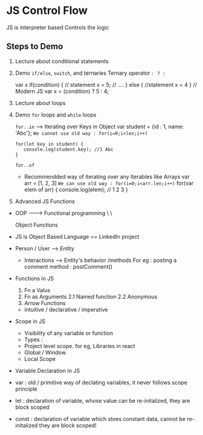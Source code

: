 # JS Control Flow

JS is interpreter based
Controls the logic

## Steps to Demo

1. Lecture about conditional statements
2. Demo `if/else`, `switch`, and ternaries
   Ternary operator : ` ? :`

   var x
   if(condition) {
   // statement
   x = 5;
   // ....
   }
   else {
   //statement
   x = 4
   }
   // Modern JS
   var x = (condition) ? 5 : 4;

3. Lecture about loops
4. Demo `for` loops and `while` loops

   `for..in` --> Iterating over Keys in Object
   var student = {id : 1, name: 'Abc'};
   `We cannot use old way : for(i=0;i<len;i++)`

   ```
   for(let key in student) {
      console.log(student.key); //1 Abc
   }
   ```

   `for..of`

   - Recommendded way of iterating over any Iterables like Arrays
     var arr = [1, 2, 3]
     `We can use old way : for(i=0;i<arr.len;i++)`
     for(var elem of arr) {
     console.log(elem); // 1 2 3
     }

5. Advanced JS Functions

- OOP ---> Functional programming
  \ \

  Object Functions

- JS is Object Based Language
  == LinkedIn project
- Person / User --> Entity

  - Interactions --> Entity's behavior /methods
    For eg : posting a comment
    method : postComment()

- Functions in JS

  1. Fn a Valus
  2. Fn as Arguments
     2.1 Named function
     2.2 Anonymous
  3. Arrow Functions

  - intuitive / declarative / imperative

- Scope in JS

  - Visibility of any variable or function
  - Types :
  - Project level scope. for eg, Libraries in react
  - Global / Window
  - Local Scope

- Variable Declaration in JS
- var : old / primitive way of declating variables, it never follows scope principle
- let : declaration of variable, whose value can be re-initalized, they are block scoped
- const : declaration of variable which stoes constant data, cannot be re-initalized they are block scoped!
